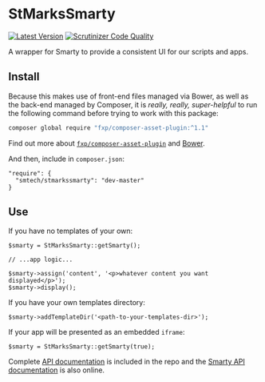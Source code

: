 # StMarksSmarty

[![Latest Version](https://img.shields.io/packagist/v/smtech/stmarkssmarty.svg)](https://packagist.org/packages/smtech/stmarkssmarty)
[![Scrutinizer Code Quality](https://scrutinizer-ci.com/g/smtech/stmarks-bootstrapsmarty/badges/quality-score.png?b=master)](https://scrutinizer-ci.com/g/smtech/stmarks-bootstrapsmarty/?branch=master)

A wrapper for Smarty to provide a consistent UI for our scripts and apps.

## Install

Because this makes use of front-end files managed via Bower, as well as the back-end managed by Composer, it is _really, really, super-helpful_ to run the following command before trying to work with this package:

```BASH
composer global require "fxp/composer-asset-plugin:^1.1"
```

Find out more about [`fxp/composer-asset-plugin`](https://github.com/francoispluchino/composer-asset-plugin) and [Bower](http://bower.io/).

And then, include in `composer.json`:

```
"require": {
  "smtech/stmarkssmarty": "dev-master"
}
```

## Use

If you have no templates of your own:

```
$smarty = StMarksSmarty::getSmarty();

// ...app logic...

$smarty->assign('content', '<p>whatever content you want displayed</p>');
$smarty->display();
```

If you have your own templates directory:

```
$smarty->addTemplateDir('<path-to-your-templates-dir>');
```

If your app will be presented as an embedded `iframe`:

```
$smarty = StMarksSmarty::getSmarty(true);
```

Complete [API documentation](http://smtech.github.io/stmarkssmarty/index.html) is included in the repo and the [Smarty API documentation](http://www.smarty.net/docs/en/) is also online.

